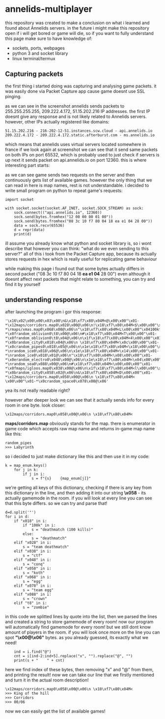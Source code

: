 # annelids-multiplayer
this repository was created to make a conclusion on what i learned and found about Annelids servers.
in the future i might make this repository open if i will get bored or game will die, so if you want to fully understand this page make sure to have knowledge of:
- sockets, ports, webpages
- python 3 and socket library
- linux terminal/termux
## Capturing packets
the first thing i started doing was capturing and analysing game packets. it was easily done via Packet Capture app cause game doesnt use SSL pinging.

as we can see in the screenshot annelids sends packets to 255.255.255.255, 209.222.4.172, 51.15.202.216 IP addresses.
the first IP doesnt give any response and is not likely related to Annelids servers. however, other IPs actually registered like domains:
```
51.15.202.216 - 216-202-12-51.instances.scw.cloud - api.annelids.io
209.222.4.172 - 209.222.4.172.static.afterburst.com - ms.annelids.io
```
which means that annelids uses virtual servers located somewhere in france
if we look again at screenshot we can see that it send same packets on both IPs on port 65532, which is probably used to just check if servers is up
next it sends packet on api.annelids.io on port 12360. this is where interesting part starts:

as we can see game sends two requests on the server and then continuously gets list of available games. however the only thing that we can read in here is map names, rest is not understandable.
i decided to write small program on python to repeat game's requests:
```
import socket

with socket.socket(socket.AF_INET, socket.SOCK_STREAM) as sock:
	sock.connect(("api.annelids.io", 12360))
	sock.send(bytes.fromhex("12 00 00 00 01 00"))
	sock.send(bytes.fromhex("08 3c 10 f7 80 04 18 ea e1 04 28 00"))
	data = sock.recv(65536)
	d = repr(data)
	print(d)
```
ill assume you already know what python and socket library is, so i wont describe that
however you can think: "what do we even sending to this server?"
all of this i took from the Packet Capture app, because its actually stores requests in hex which is really useful for replicating game behaviour 

while making this page i found out that some bytes actually differs in second packet ("08 3c 10 f7 80 04 18 **ea e1 04** 28 00")
even although it doesnt affect next packets that might relate to something, you can try and find it by yourself
## understanding response
after launching the program i gor this response:
```
'\x16\x02\x00\x00\x03\x00\n&\x18\xf7\x80\x04M<@\x00\x00"\x01-*\x12maps/corridors.map0\x028\x00@\x06\n!\x18\xf7\x80\x04M<$\x00\x00"\x01-*\rmaps/xmas.map0\x068\x00@\x06\n"\x18\xf7\x80\x04M<L\x00\x00"\x04100k*\x0bmaps/2D.map0\x018\x04@\x06\n#\x18\xf7\x80\x04M<,\x00\x00"\x01-*\x0frandom_oblivion0\t8\x00@\x06\n#\x18\xf7\x80\x04M<T\x00\x00"\x01-*\x0frandom_oblivion0\t8\x04@\x06\n\x1f\x18\xf7\x80\x04M<4\x00\x00"\x01-*\x0brandom_city0\x018\x04@\x06\n \x18\xf7\x80\x04M<\x0c\x00\x00"\x01-*\x0crandom_pipes0\x018\x05@\x06\n\x1e\x18\xf7\x80\x04M<\x18\x00\x00"\x01-*\nrandom_ice0\x018\x06@\x06\n\x1e\x18\xf7\x80\x04M<\x14\x00\x00"\x01-*\nrandom_ice0\x018\x01@\x06\n"\x18\xf7\x80\x04M<\x08\x00\x00"\x01-*\x0erandom_electro0\x048\x00@\x06\n\x1e\x18\xf7\x80\x04M<\x04\x00\x00"\x01-*\nrandom_sea0\x088\x00@\x06\n#\x18\xf7\x80\x04M<\x00\x00\x00"\x01-*\x0fmaps/igloos.map0\x038\x00@\x06\n\x1f\x18\xf7\x80\x04M<l\x00\x00"\x01-*\x0brandom_city0\x058\x02@\x06\n&\x18\xf7\x80\x04M<D\x00\x00"\x01-*\x12maps/corridors.map0\x058\x00@\x06\n \x18\xf7\x80\x04M< \x00\x00"\x01-*\x0crandom_space0\x078\x00@\x06'
```
yea its not really readable right?

however after deeper look we can see that it actually sends info for every room in one byte. look closer:
```
\x12maps/corridors.map0\x058\x00@\x06\n \x18\xf7\x80\x04M<
```
**maps/corridors.map** obviously stands for the map. there is enumerator in game code which accepts raw map name and returns in-game map name like this:
```
random_pipes
>>> Labyrinth
```
so i decided to just make dictionary like this and then use it in my code:
```
k = map_enum.keys()
	for j in k:
		if j in i:
			s = f"{s}    {map_enum[j]}"
```
we're getting all keys of this dictionary, checking if there is any key from this dictionary in the line, and then adding it into our string
**\x058** - its actually gamemode in the room. if you will look at every line you can see that this byte differs. so we can try and parse that!
```
d=d.split('"')
for i in d:
	if "x018" in i:
		if "100k" in i:
			s = "deathmatch (100 kills)"
		else:
			s = "deathmatch"
	elif "x028" in i:
		s = "team deathmatch"
	elif "x038" in i:
		s = "ctf"
	elif "x048" in i:
		s = "conq"
	elif "x058" in i:
		s = "koth"
	elif "x068" in i:
		s = "egg"
	elif "x078" in i:
		s = "team egg"
	elif "x088" in i:
		s = "crown"
	elif "t8" in i:
		s = "zombie"
```
in this code we splitted lines by quote into the list, then we parsed the lines and created a string to store gamemode of every room! now our program will automatically find gamemode for every room!
but we still dont know amount of players in the room. if you will look once more on the line you can spot **"\x00@\x06"** bytes. as you already guessed, its exactly what we need!
```
    ind = i.find("@")
	cnt = i[ind-2:ind+5].replace("x", "").replace("@", "")
	print(s + "    " + cnt)
```
here we find index of these bytes, then removing "x" and "@" from them, and printing the result!
now we can take our line that we firstly mentioned and turn it in the actual room description!
```
\x12maps/corridors.map0\x058\x00@\x06\n \x18\xf7\x80\x04M<
>>> King of the hill
>>> Corridors
>>> 00/06
```
now we can easily get the list of available games!
